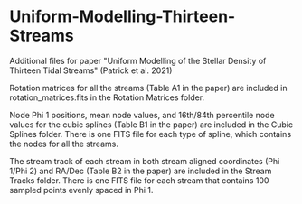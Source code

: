# Uniform-Modelling-Thirteen-Streams
Additional files for paper "Uniform Modelling of the Stellar Density of Thirteen Tidal Streams" (Patrick et al. 2021)

Rotation matrices for all the streams (Table A1 in the paper) are included in rotation_matrices.fits in the Rotation Matrices folder.

Node Phi 1 positions, mean node values, and 16th/84th percentile node values for the cubic splines (Table B1 in the paper) are included in the Cubic Splines folder.  There is one FITS file for each type of spline, which contains the nodes for all the streams.

The stream track of each stream in both stream aligned coordinates (Phi 1/Phi 2) and RA/Dec (Table B2 in the paper) are included in the Stream Tracks folder.  There is one FITS file for each stream that contains 100 sampled points evenly spaced in Phi 1.
